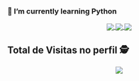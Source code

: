 ### 🌱 I’m currently learning Python
    

<!DOCTYPE html>
<html lang="pt-br">

<body>
    <p align="center">
        <a href="https://github.com/anuraghazra/github-readme-stats">
            <img align="center" src="https://github-readme-stats.vercel.app/api?username=LuizMoreira-py&show_icons=true&theme=radical" />
        </a>
        <a href="https://github.com/anuraghazra/github-readme-stats">
            <img align="center" src="https://github-readme-stats.vercel.app/api/top-langs/?username=anuraghazra&layout=compact)](https://github.com/anuraghazra/github-readme-stats" />
        </a>
        <a href="https://github.com/anuraghazra/github-readme-stats">
            <img align="center" src="https://github-readme-stats.vercel.app/api/wakatime?username=luizmoreirapy&show_icons=true&theme=radical" />
        </a>
    </p>
</body>

</html>


 ## Total de Visitas no perfil :detective: <br>
 <p align="center"> 
   <img alingn="center" src="https://profile-counter.glitch.me/LuizMoreira-py/count.svg" />
 </p>

</p>

<!--
**LuizMoreira-py/LuizMoreira-py** is a ✨ _special_ ✨ repository because its `README.md` (this file) appears on your GitHub profile.


Here are some ideas to get you started:

- 🔭 I’m currently working on ...
- 🌱 I’m currently learning ...
- 👯 I’m looking to collaborate on ...
- 🤔 I’m looking for help with ...
- 💬 Ask me about ...
- 📫 How to reach me: ...
- 😄 Pronouns: ...
- ⚡ Fun fact: ...
-->
